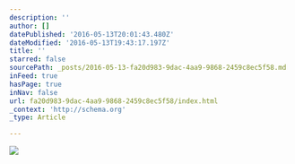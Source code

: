 ```yaml
---
description: ''
author: []
datePublished: '2016-05-13T20:01:43.480Z'
dateModified: '2016-05-13T19:43:17.197Z'
title: ''
starred: false
sourcePath: _posts/2016-05-13-fa20d983-9dac-4aa9-9868-2459c8ec5f58.md
inFeed: true
hasPage: true
inNav: false
url: fa20d983-9dac-4aa9-9868-2459c8ec5f58/index.html
_context: 'http://schema.org'
_type: Article

---
```

![](https://the-grid-user-content.s3-us-west-2.amazonaws.com/14a5e4b1-51fa-4785-9bbb-f01230831459.jpg)